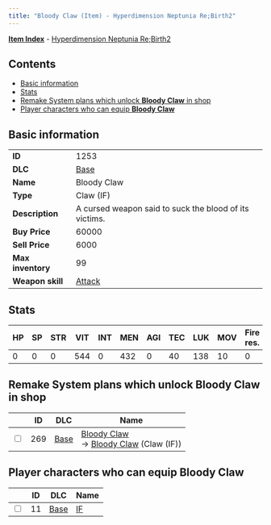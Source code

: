 ```yaml
---
title: "Bloody Claw (Item) - Hyperdimension Neptunia Re;Birth2"
---
```


[**Item Index**](/neptunia/rb2/item/index.html) - [Hyperdimension Neptunia Re;Birth2](/neptunia/rb2)

## Contents

- [Basic information](#basic-information)
- [Stats](#stats)
- [Remake System plans which unlock **Bloody Claw** in shop](#remake-system-plans-which-unlock-bloody-claw-in-shop)
- [Player characters who can equip **Bloody Claw**](#player-characters-who-can-equip-bloody-claw)

## Basic information

|   |   |
| -- | -- |
| **ID** | 1253 |
| **DLC** | [Base](/neptunia/rb2/dlc/0-base.html) |
| **Name** | Bloody Claw |
| **Type** | Claw (IF) |
| **Description** | A cursed weapon said to suck the blood of its victims. |
| **Buy Price** | 60000 |
| **Sell Price** | 6000 |
| **Max inventory** | 99 |
| **Weapon skill** | [Attack](/neptunia/rb2/skill/0-1701-attack.html) |

## Stats

| HP | SP | STR | VIT | INT | MEN | AGI | TEC | LUK | MOV | Fire res. | Ice res. | Wind res. | Lightning res. |
| -- | -- | --- | --- | --- | --- | --- | --- | --- | --- | --------- | -------- | --------- | -------------- |
| 0 | 0 | 0 | 544 | 0 | 432 | 0 | 40 | 138 | 10 | 0 | 0 | 0 | 0 |

## Remake System plans which unlock **Bloody Claw** in shop

|    | ID | DLC | Name |
| -- | -- | --- | ---- |
| <input type="checkbox" id="rb2-remake-0-269" class="trackbox" /> | 269 | [Base](/neptunia/rb2/dlc/0-base.html) | [Bloody Claw](/neptunia/rb2/remake/0-269-bloody-claw.html)<br />→ [Bloody Claw](/neptunia/rb2/item/0-1253-bloody-claw.html) (Claw (IF)) |

## Player characters who can equip **Bloody Claw**

|    | ID | DLC | Name |
| -- | -- | --- | ---- |
| <input type="checkbox" id="rb2-player-0-11" class="trackbox" /> | 11 | [Base](/neptunia/rb2/dlc/0-base.html) | [IF](/neptunia/rb2/player/0-11-if.html) |